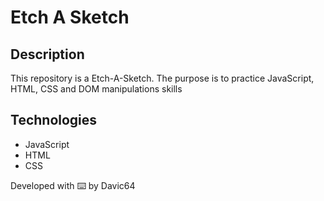 # Etch A Sketch

## Description
This repository is a Etch-A-Sketch. The purpose is to practice JavaScript, HTML, CSS and DOM manipulations skills

## Technologies
- JavaScript
- HTML
- CSS

Developed with ⌨️ by Davic64
